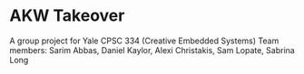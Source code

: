 # AKW Takeover
A group project for Yale CPSC 334 (Creative Embedded Systems)
Team members: Sarim Abbas, Daniel Kaylor, Alexi Christakis, Sam Lopate, Sabrina Long
